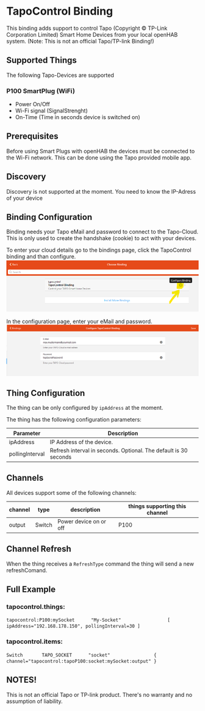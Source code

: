 # TapoControl Binding

This binding adds support to control Tapo (Copyright © TP-Link Corporation Limited) Smart Home Devices from your local openHAB system.
(Note: This is not an official Tapo/TP-link Binding!)

## Supported Things

The following Tapo-Devices are supported

### P100 SmartPlug (WiFi)

* Power On/Off
* Wi-Fi signal (SignalStrenght)
* On-Time (Time in seconds device is switched on)

## Prerequisites

Before using Smart Plugs with openHAB the devices must be connected to the Wi-Fi network.
This can be done using the Tapo provided mobile app.

## Discovery

Discovery is not supported at the moment. You need to know the IP-Adress of your device

## Binding Configuration

Binding needs your Tapo eMail and password to connect to the Tapo-Cloud.
This is only used to create the handshake (cookie) to act with your devices.

To enter your cloud details go to the bindings page, click the TapoControl binding and than configure.
![Binding Config](doc/bindingConfig1.png)

In the configuration page, enter your eMail and password.
![Binding Config](doc/bindingConfig2.png)


## Thing Configuration

The thing can be only configured by `ipAddress` at the moment.

The thing has the following configuration parameters:

| Parameter          | Description                                                          |
|--------------------|----------------------------------------------------------------------|
| ipAddress          | IP Address of the device.                                            |
| pollingInterval    | Refresh interval in seconds. Optional. The default is 30 seconds     |


## Channels

All devices support some of the following channels:

| channel  | type   | description                  | things supporting this channel  |
|----------|--------|------------------------------|---------------------------------|
| output   | Switch | Power device on or off       | P100                            |


## Channel Refresh

When the thing receives a `RefreshType` command the thing will send a new refreshComand.


## Full Example

### tapocontrol.things:

```
tapocontrol:P100:mySocket      "My-Socket"                 [ ipAddress="192.168.178.150", pollingInterval=30 ]
``` 

### tapocontrol.items:

```
Switch       TAPO_SOCKET      "socket"                { channel="tapocontrol:tapoP100:socket:mySocket:output" }
``` 


## NOTES!

This is not an official Tapo or TP-link product. 
There's no warranty and no assumption of liability.
